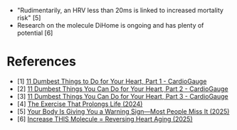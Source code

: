 - "Rudimentarily, an HRV less than 20ms is linked to increased mortality risk" [5]
- Research on the molecule DiHome is ongoing and has plenty of potential [6]

# References
- [1] [11 Dumbest Things to Do for Your Heart, Part 1 - CardioGauge](https://www.youtube.com/watch?v=ITyeqb9RDBs)
- [2] [11 Dumbest Things You Can Do for Your Heart, Part 2 - CardioGauge](https://www.youtube.com/watch?v=rg1zgdrKjig)
- [3] [11 Dumbest Things You Can Do for Your Heart, Part 3 - CardioGauge](https://www.youtube.com/watch?v=pyexOg8p730)
- [4] [The Exercise That Prolongs Life (2024)](https://www.youtube.com/watch?v=IdE1SXCO3DQ)
- [5] [Your Body Is Giving You a Warning Sign—Most People Miss It (2025)](https://www.youtube.com/watch?v=mLyoFRCIwmQ)
- [6] [Increase THIS Molecule = Reversing Heart Aging (2025)](https://www.youtube.com/watch?v=_PbjD2ymkvs)